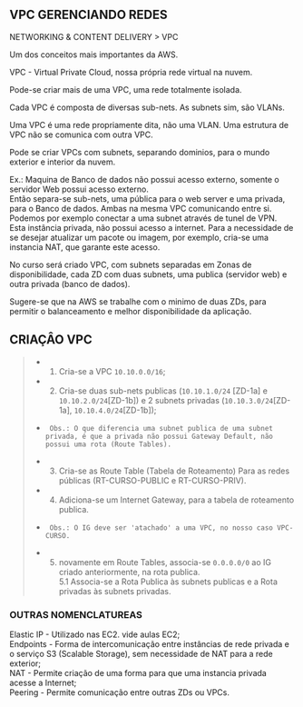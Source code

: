 ## VPC GERENCIANDO REDES
NETWORKING & CONTENT DELIVERY > VPC

Um dos conceitos mais importantes da AWS.  

VPC - Virtual Private Cloud, nossa própria rede virtual na nuvem.  

Pode-se criar mais de uma VPC, uma rede totalmente isolada.  

Cada VPC é composta de diversas sub-nets. As subnets sim, são VLANs.  

Uma VPC é uma rede propriamente dita, não uma VLAN. Uma estrutura de VPC não se comunica com outra VPC.  

Pode se criar VPCs com subnets, separando dominios, para o mundo exterior e interior da nuvem.  

Ex.: Maquina de Banco de dados não possui acesso externo, somente o servidor Web possui acesso externo.  
Então separa-se sub-nets, uma pública para o web server e uma privada, para o Banco de dados. Ambas na mesma VPC comunicando entre si.  
Podemos por exemplo conectar a uma subnet através de tunel de VPN.  
Esta instância privada, não possui acesso a internet. Para a necessidade de se desejar atualizar um pacote ou imagem, por exemplo, cria-se uma instancia NAT, que garante este acesso.  

No curso será criado VPC, com subnets separadas em Zonas de disponibilidade, cada ZD com duas subnets, uma publica (servidor web) e outra privada (banco de dados).  

Sugere-se que na AWS se trabalhe com o minimo de duas ZDs, para permitir o balanceamento e melhor disponibilidade da aplicação.  

## CRIAÇÂO VPC
>- 1. Cria-se a VPC `10.10.0.0/16`;  
>- 2. Cria-se duas sub-nets publicas (`10.10.1.0/24` [ZD-1a] e `10.10.2.0/24`[ZD-1b]) e 2 subnets privadas (`10.10.3.0/24`[ZD-1a], `10.10.4.0/24`[ZD-1b]);   
>-      Obs.: O que diferencia uma subnet publica de uma subnet privada, é que a privada não possui Gateway Default, não possui uma rota (Route Tables).  
>- 3. Cria-se as Route Table (Tabela de Roteamento) Para as redes públicas (RT-CURSO-PUBLIC e RT-CURSO-PRIV).  
>- 4. Adiciona-se um Internet Gateway, para a tabela de roteamento publica.  
>-      Obs.: O IG deve ser 'atachado' a uma VPC, no nosso caso VPC-CURSO.  
>- 5. novamente em Route Tables, associa-se `0.0.0.0/0` ao IG criado anteriormente, na rota publica.  
      5.1 Associa-se a Rota Publica às subnets publicas e a Rota privadas às subnets privadas.  


### OUTRAS NOMENCLATUREAS  
Elastic IP - Utilizado nas EC2. vide aulas EC2;  
Endpoints - Forma de intercomunicação entre instâncias de rede privada e o serviço S3 (Scalable Storage), sem necessidade de NAT para a rede exterior;  
NAT - Permite criação de uma forma para que uma instancia privada acesse a Internet;  
Peering - Permite comunicação entre outras ZDs ou VPCs.  

